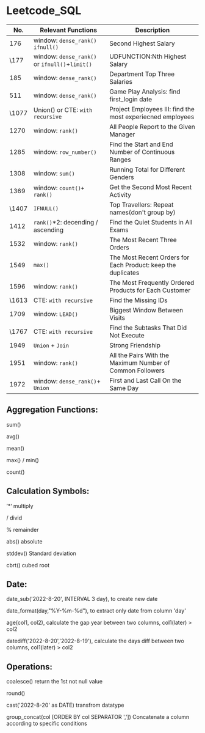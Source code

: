 # Leetcode_SQL

| No.           | Relevant Functions |Description|
| ------------- | -----------------| -------------|
| 176 | window: `dense_rank()`  `ifnull()`|Second Highest Salary|
| \177 | window: `dense_rank()` or `ifnull()`+`limit()` |UDFUNCTION:Nth Highest Salary|
| 185 | window: `dense_rank()` |Department Top Three Salaries|
| 511 | window: `dense_rank()`  |Game Play Analysis: find first_login date|
| \1077 | Union() or CTE: `with recursive` |Project Employees III: find the most experiecned employees|
| 1270 | window: `rank()`  |All People Report to the Given Manager|
| 1285 | window: `row_number()`  |Find the Start and End Number of Continuous Ranges|
| 1308 | window: `sum()`  |Running Total for Different Genders|
| 1369 | window: `count()+ rank()`  |Get the Second Most Recent Activity|
| \1407 | `IFNULL()`  |Top Travellers: Repeat names(don't group by)|
| 1412 | `rank()`*2: decending / ascending  |Find the Quiet Students in All Exams|
| 1532 | window: `rank()`  |The Most Recent Three Orders|
| 1549 |  `max()`  |The Most Recent Orders for Each Product: keep the duplicates|
| 1596 | window: `rank()`  |The Most Frequently Ordered Products for Each Customer|
|\1613 | CTE: `with recursive`  |Find the Missing IDs|
| 1709 | window: `LEAD()`  |Biggest Window Between Visits|
| \1767 | CTE: `with recursive`   |Find the Subtasks That Did Not Execute|
| 1949 | `Union` + `Join` |Strong Friendship|
| 1951 | window: `rank()`  |All the Pairs With the Maximum Number of Common Followers|
| 1972 | window: `dense_rank()`+ `Union` |First and Last Call On the Same Day|




## Aggregation Functions:
sum()

avg()

mean()

max() / min()

count()


## Calculation Symbols:
’*‘ multiply

/ divid

% remainder

abs() absolute

stddev() Standard deviation

cbrt() cubed root


## Date:
date_sub('2022-8-20', INTERVAL 3 day), to create new date

date_format(day,"%Y-%m-%d"), to extract only date from column 'day'

age(col1, col2), calculate the gap year between two columns, col1(later) > col2

datediff('2022-8-20','2022-8-19'), calculate the days diff between two columns, col1(later) > col2



## Operations:
coalesce() return the 1st not null value

round()

cast('2022-8-20' as DATE)  transfrom datatype

group_concat(col [ORDER BY col SEPARATOR ',']) Concatenate a column according to specific conditions
